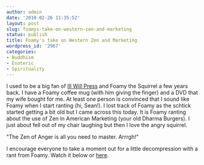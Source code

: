 ```yaml
---
author: admin
date: '2010-02-26 11:35:52'
layout: post
slug: foamys-take-on-western-zen-and-marketing
status: publish
title: Foamy's take on Western Zen and Marketing
wordpress_id: '2967'
categories:
- Buddhism
- Esoteric
- Spirituality
---
```

I used to be a big fan of <a href="http://www.illwillpress.com/">Ill Will Press</a> and Foamy the Squirrel a few years back. I have a Foamy coffee mug (with him giving the finger) and a DVD that my wife bought for me. At least one person is convinced that I sound like Foamy when I start ranting (hi, Sean!).
I lost track of Foamy as the schtick started getting a bit old but I came across this today. It is Foamy ranting about the use of Zen in American Marketing (your old Dharma Burgers). I just about fell out of my chair laughing but then I love the angry squirrel. 

"The Zen of Anger is all you need to master. Arrrgh!"

I encourage everyone to take a moment out for a little decompression with a rant from Foamy. Watch it below or <a href="http://www.youtube.com/watch?v=qw5lsBHecvM">here</a>.
<lj-embed><object width="425" height="344"><param name="movie" value="http://www.youtube.com/v/qw5lsBHecvM&hl=en_US&fs=1&"></param><param name="allowFullScreen" value="true"></param><param name="allowscriptaccess" value="always"></param><embed src="http://www.youtube.com/v/qw5lsBHecvM&hl=en_US&fs=1&" type="application/x-shockwave-flash" allowscriptaccess="always" allowfullscreen="true" width="425" height="344"></embed></object></lj-embed>
